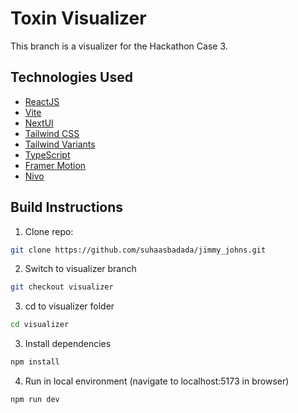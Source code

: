 # Toxin Visualizer

This branch is a visualizer for the Hackathon Case 3.

## Technologies Used

- [ReactJS](https://react.dev/)
- [Vite](https://vitejs.dev/guide/)
- [NextUI](https://nextui.org)
- [Tailwind CSS](https://tailwindcss.com)
- [Tailwind Variants](https://tailwind-variants.org)
- [TypeScript](https://www.typescriptlang.org)
- [Framer Motion](https://www.framer.com/motion)
- [Nivo](https://nivo.rocks/)

## Build Instructions

1. Clone repo:

```bash
git clone https://github.com/suhaasbadada/jimmy_johns.git
```

2. Switch to visualizer branch

```bash
git checkout visualizer
```

3. cd to visualizer folder

```bash
cd visualizer
```

3. Install dependencies

```bash
npm install
```

4. Run in local environment (navigate to localhost:5173 in browser)

```bash
npm run dev
```
